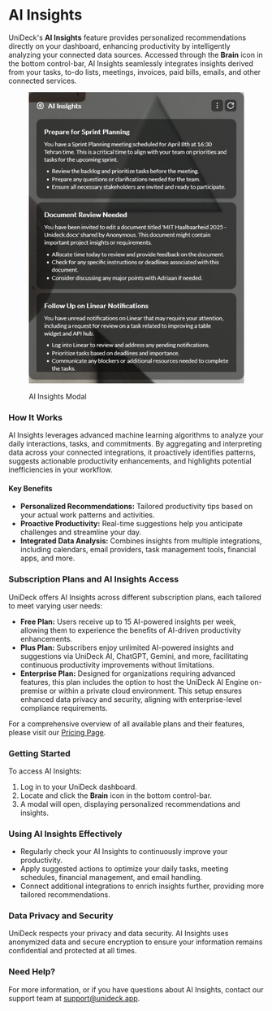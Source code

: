 # AI Insights

​UniDeck's **AI Insights** feature provides personalized recommendations directly on your dashboard, enhancing productivity by intelligently analyzing your connected data sources. Accessed through the **Brain** icon in the bottom control-bar, AI Insights seamlessly integrates insights derived from your tasks, to-do lists, meetings, invoices, paid bills, emails, and other connected services.​

<figure><img src="../../.gitbook/assets/Screen Shot 2025-04-07 at 19.12.07 (1).png" alt=""><figcaption><p>AI Insights Modal</p></figcaption></figure>

### How It Works

AI Insights leverages advanced machine learning algorithms to analyze your daily interactions, tasks, and commitments. By aggregating and interpreting data across your connected integrations, it proactively identifies patterns, suggests actionable productivity enhancements, and highlights potential inefficiencies in your workflow.​

#### Key Benefits

* **Personalized Recommendations:** Tailored productivity tips based on your actual work patterns and activities.​
* **Proactive Productivity:** Real-time suggestions help you anticipate challenges and streamline your day.​
* **Integrated Data Analysis:** Combines insights from multiple integrations, including calendars, email providers, task management tools, financial apps, and more.​

### Subscription Plans and AI Insights Access

UniDeck offers AI Insights across different subscription plans, each tailored to meet varying user needs:​

* **Free Plan:** Users receive up to 15 AI-powered insights per week, allowing them to experience the benefits of AI-driven productivity enhancements.​
* **Plus Plan:** Subscribers enjoy unlimited AI-powered insights and suggestions via UniDeck AI, ChatGPT, Gemini, and more, facilitating continuous productivity improvements without limitations.​
* **Enterprise Plan:** Designed for organizations requiring advanced features, this plan includes the option to host the UniDeck AI Engine on-premise or within a private cloud environment. This setup ensures enhanced data privacy and security, aligning with enterprise-level compliance requirements.​

For a comprehensive overview of all available plans and their features, please visit our [Pricing Page](https://unideck.app/pricing).​

### Getting Started

To access AI Insights:

1. Log in to your UniDeck dashboard.​
2. Locate and click the **Brain** icon in the bottom control-bar.​
3. A modal will open, displaying personalized recommendations and insights.​

### Using AI Insights Effectively

* Regularly check your AI Insights to continuously improve your productivity.​
* Apply suggested actions to optimize your daily tasks, meeting schedules, financial management, and email handling.​
* Connect additional integrations to enrich insights further, providing more tailored recommendations.​

### Data Privacy and Security

UniDeck respects your privacy and data security. AI Insights uses anonymized data and secure encryption to ensure your information remains confidential and protected at all times.​

### Need Help?

For more information, or if you have questions about AI Insights, contact our support team at [support@unideck.app](mailto:support@unideck.app).​
